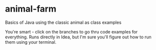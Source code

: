 # animal-farm
Basics of Java using the classic animal as class examples

You're smart - click on the branches to go thru code examples for everything. Runs directly in Idea, but I'm sure you'll figure out how to run them using your terminal.
